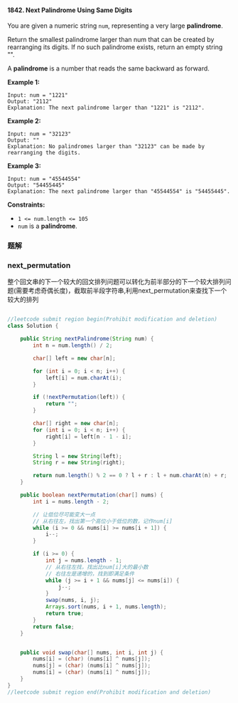 #### 1842. Next Palindrome Using Same Digits

You are given a numeric string `num`, representing a very large **palindrome**.

Return the smallest palindrome larger than num that can be created by rearranging its digits. If no such palindrome exists, return an empty string "".

A **palindrome** is a number that reads the same backward as forward.

**Example 1:**

```shell
Input: num = "1221"
Output: "2112"
Explanation: The next palindrome larger than "1221" is "2112".
```

**Example 2:**

```shell
Input: num = "32123"
Output: ""
Explanation: No palindromes larger than "32123" can be made by rearranging the digits.
```

**Example 3:**

```shell
Input: num = "45544554"
Output: "54455445"
Explanation: The next palindrome larger than "45544554" is "54455445".
```

**Constraints:**

- `1 <= num.length <= 105`
- `num` is a **palindrome**.

### 题解

### next_permutation

整个回文串的下一个较大的回文排列问题可以转化为前半部分的下一个较大排列问题(需要考虑奇偶长度)，截取前半段字符串,利用next_permutation来查找下一个较大的排列

```java

//leetcode submit region begin(Prohibit modification and deletion)
class Solution {

    public String nextPalindrome(String num) {
        int n = num.length() / 2;

        char[] left = new char[n];

        for (int i = 0; i < n; i++) {
            left[i] = num.charAt(i);
        }

        if (!nextPermutation(left)) {
            return "";
        }

        char[] right = new char[n];
        for (int i = 0; i < n; i++) {
            right[i] = left[n - 1 - i];
        }

        String l = new String(left);
        String r = new String(right);

        return num.length() % 2 == 0 ? l + r : l + num.charAt(n) + r;
    }

    public boolean nextPermutation(char[] nums) {
        int i = nums.length - 2;

        // 让低位尽可能变大一点
        // 从右往左，找出第一个高位小于低位的数，记作num[i]
        while (i >= 0 && nums[i] >= nums[i + 1]) {
            i--;
        }

        if (i >= 0) {
            int j = nums.length - 1;
            // 从右往左找，找出比num[i]大的最小数
            // 右往左是递增的，找到即满足条件
            while (j >= i + 1 && nums[j] <= nums[i]) {
                j--;
            }
            swap(nums, i, j);
            Arrays.sort(nums, i + 1, nums.length);
            return true;
        }
        return false;
    }


    public void swap(char[] nums, int i, int j) {
        nums[i] = (char) (nums[i] ^ nums[j]);
        nums[j] = (char) (nums[i] ^ nums[j]);
        nums[i] = (char) (nums[i] ^ nums[j]);
    }
}
//leetcode submit region end(Prohibit modification and deletion)

```

